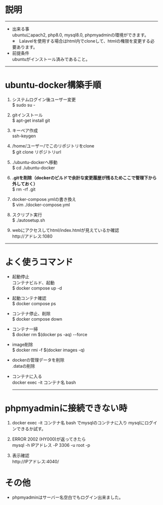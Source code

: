 # 説明
---
- 出来る事  
ubuntuにapach2, php8.0, mysql8.0, phpmyadminの環境ができます。  
※　Lalavelを使用する場合はhtml内でcloneして、htmlの権限を変更する必要あります。　　
- 前提条件   
ubuntuがインストール済みであること。   
---
# ubuntu-docker構築手順  
  1. システムログイン後ユーザー変更  
  	$ sudo su -  
  1. gitインストール  
  $ apt-get install git  
  1. キーペア作成  
  ssh-keygen  
  1. /home/ユーザー/でこのリポジトリをclone  
  $ git clone リポジトリurl    
   1. ./ubuntu-dockerへ移動  
   $ cd ./ubuntu-docker  
  1. **.gitを削除（dockerのビルドで余計な変更履歴が残るためここで管理下から外しておく）**  
   $ rm -rf .git    

   1. docker-compose.ymlの書き換え  
   $ vim ./docker-compose.yml  
   1. スクリプト実行  
   $ ./autosetup.sh
   1. webにアクセスしてhtml/index.htmlが見えているか確認  
   http://アドレス:1080  
   ---


   # よく使うコマンド   
   - 起動停止  
  コンテナビルド、起動  
  $ docker compose up -d  
    
- 起動コンテナ確認  
  $ docker compose ps
  
- コンテナ停止、削除  
  $ docker compose down    
- コンテナ一掃    
  $ docker rm $(docker ps -aq) --force  

- image削除  
  $ docker rmi -f  $(docker images -q)  

- dockerの管理データを削除  
  .dataの削除  
  
- コンテナに入る  
  docker exec -it コンテナ名 bash  

  ---

# phpmyadminに接続できない時  

1. docker exec -it コンテナ名 bash でmysqlのコンテナに入り
mysqlにログインできるか試す。  

2. ERROR 2002 (HY000)が返ってきたら  
mysql -h IPアドレス -P 3306 -u root -p

3. 表示確認  
http://IPアドレス:4040/ 

# その他  
  - phpmyadminはサーバー名空白でもログイン出来ました。
